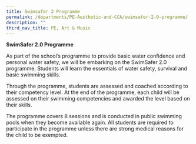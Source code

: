 ```yaml
---
title: Swimsafer 2 Programme
permalink: /departments/PE-Aesthetic-and-CCA/swimsafer-2-0-programme/
description: ""
third_nav_title: PE, Art & Music
---
```





**SwimSafer 2.0 Programme**

As part of the school’s programme to provide basic water confidence and personal water safety, we will be embarking on the SwimSafer 2.0 programme. Students will learn the essentials of water safety, survival and basic swimming skills.

Through the programme, students are assessed and coached according to their competency level. At the end of the programme, each child will be assessed on their swimming competencies and awarded the level based on their skills.

The programme covers 8 sessions and is conducted in public swimming pools when they become available again. All students are required to participate in the programme unless there are strong medical reasons for the child to be exempted.